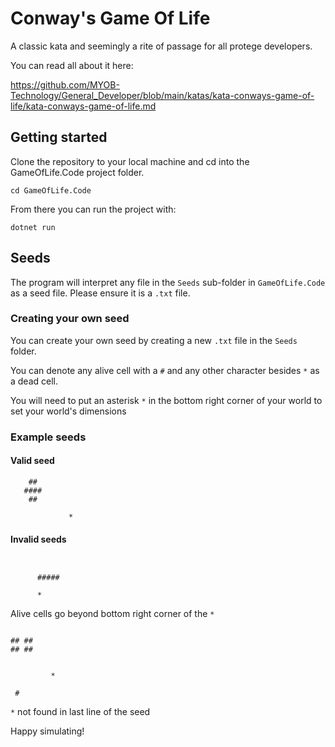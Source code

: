 # Conway's Game Of Life

A classic kata and seemingly a rite of passage for all protege developers.

You can read all about it here:

https://github.com/MYOB-Technology/General_Developer/blob/main/katas/kata-conways-game-of-life/kata-conways-game-of-life.md 

## Getting started
Clone the repository to your local machine and cd into the GameOfLife.Code project folder. 

```
cd GameOfLife.Code
```

From there you can run the project with:

```
dotnet run
```

## Seeds
The program will interpret any file in the <code>Seeds</code> sub-folder in <code>GameOfLife.Code</code> as a seed file. 
Please ensure it is a <code>.txt</code> file.

### Creating your own seed
You can create your own seed by creating a new <code>.txt</code> file in the <code>Seeds</code> folder.

You can denote any alive cell with a <code>#</code> and any other character besides <code>*</code> as a dead cell.

You will need to put an asterisk <code>*</code> in the bottom right corner of your world to set your world's dimensions

### Example seeds

#### Valid seed
```
    ##
   ####
    ##
     
             *
```

#### Invalid seeds
```


      #####
      
      *
```
Alive cells go beyond bottom right corner of the <code>*</code>

```

## ##
## ##


         *
         
 #
```
<code>*</code> not found in last line of the seed


Happy simulating!
